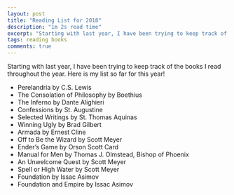 ```yaml
---
layout: post
title: "Reading List for 2018"
description: "1m 2s read time"
excerpt: "Starting with last year, I have been trying to keep track of the books I read throughout the year. Here is my list so far for this year!"
tags: reading books
comments: true
---
```


Starting with last year, I have been trying to keep track of the books I read throughout the year. Here is my list so far for this year!

* Perelandria by C.S. Lewis
* The Consolation of Philosophy by Boethius
* The Inferno by Dante Alighieri
* Confessions by St. Augustine
* Selected Writings by St. Thomas Aquinas
* Winning Ugly by Brad Gilbert
* Armada by Ernest Cline
* Off to Be the Wizard by Scott Meyer
* Ender’s Game by Orson Scott Card
* Manual for Men by Thomas J. Olmstead, Bishop of Phoenix
* An Unwelcome Quest by Scott Meyer
* Spell or High Water by Scott Meyer
* Foundation by Issac Asimov
* Foundation and Empire by Issac Asimov
